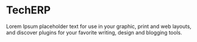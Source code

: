 # TechERP

Lorem Ipsum placeholder text for use in your graphic, print and web layouts, and discover plugins for your favorite writing, design and blogging tools.
